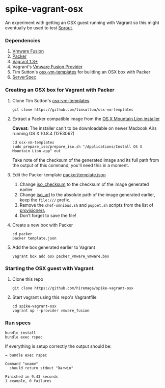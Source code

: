 # spike-vagrant-osx

An experiment with getting an OSX guest running with Vagrant so this might eventually be used to test [Sprout](https://github.com/pivotal-sprout/sprout).

### Dependencies

1. [Vmware Fusion](http://www.vmware.com/products/fusion/overview.html)
1. [Packer](http://www.packer.io/)
1. [Vagrant 1.3+](http://www.vagrantup.com/)
1. Vagrant's [Vmware Fusion Provider](http://www.vagrantup.com/vmware)
1. Tim Sutton's [osx-vm-templates](https://github.com/timsutton/osx-vm-templates) for building an OSX box with Packer
1. [ServerSpec](http://serverspec.org/)

### Creating an OSX box for Vagrant with Packer

1. Clone Tim Sutton's [osx-vm-templates](https://github.com/timsutton/osx-vm-templates)

    ```
    git clone https://github.com/timsutton/osx-vm-templates
    ```

1. Extract a Packer compatible image from the [OS X Mountain Lion installer](http://osxdaily.com/2012/07/26/redownload-os-x-mountain-lion-mac-app-store/)

    **Caveat:** The installer can't to be downloadable on newer Macbook Airs running OS X 10.8.4 (12E3067)

    ```
    cd osx-vm-templates
    sudo prepare_iso/prepare_iso.sh "/Applications/Install OS X Mountain Lion.app" out
    ```

    Take note of the checksum of the generated image and its full path from the output of this command, you'll need this in a moment.

1. Edit the Packer template [packer/template.json](https://github.com/timsutton/osx-vm-templates/blob/master/packer/template.json)

    1. Change [iso_checksum](https://github.com/timsutton/osx-vm-templates/blob/master/packer/template.json#L8) to the checksum of the image generated earlier
    1. Change [iso_url](https://github.com/timsutton/osx-vm-templates/blob/master/packer/template.json#L9) to the absolute path of the image generated earlier, keep the `file:///` prefix.
    1. Remove the `chef-omnibus.sh` and `puppet.sh` scripts from the list of [provisioners](https://github.com/timsutton/osx-vm-templates/blob/master/packer/template.json#L35)
    1. Don't forget to save the file!

1. Create a new box with Packer

    ```
    cd packer
    packer template.json
    ```

1. Add the box generated earlier to Vagrant

    ```
    vagrant box add osx packer_vmware_vmware.box
    ```

### Starting the OSX guest with Vagrant

1. Clone this repo

    ```
    git clone https://github.com/hiremaga/spike-vagrant-osx
    ```

1. Start vagrant using this repo's Vagrantfile

    ```
    cd spike-vagrant-osx
    vagrant up --provider vmware_fusion
    ```

### Run specs

```
bundle install
bundle exec rspec
```

If everything is setup correctly the output should be:

```
→ bundle exec rspec

Command "uname"
  should return stdout "Darwin"

Finished in 9.43 seconds
1 example, 0 failures
```
